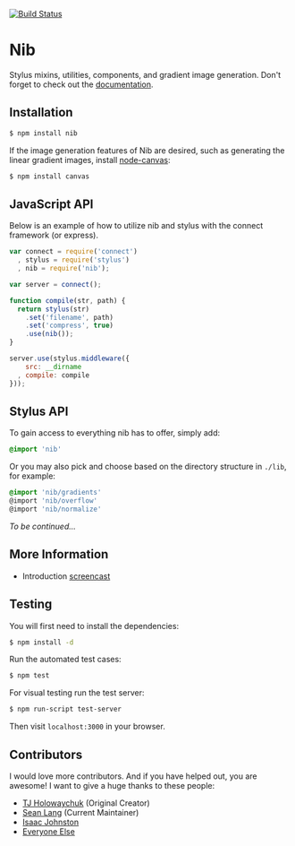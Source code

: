 [![Build Status](https://travis-ci.org/tj/nib.png?branch=master)](https://travis-ci.org/tj/nib)

# Nib

Stylus mixins, utilities, components, and gradient image generation. Don't forget to check out the [documentation](http://tj.github.io/nib/).

## Installation

```bash
$ npm install nib
```

If the image generation features of Nib are desired, such as generating the linear gradient images, install [node-canvas](http://github.com/learnboost/node-canvas):

```bash
$ npm install canvas
```

## JavaScript API

Below is an example of how to utilize nib and stylus with the connect framework (or express).

```javascript
var connect = require('connect')
  , stylus = require('stylus')
  , nib = require('nib');

var server = connect();

function compile(str, path) {
  return stylus(str)
    .set('filename', path)
    .set('compress', true)
    .use(nib());
}

server.use(stylus.middleware({
    src: __dirname
  , compile: compile
}));
```

## Stylus API

To gain access to everything nib has to offer, simply add:

```css
@import 'nib'
```

Or you may also pick and choose based on the directory structure in `./lib`, for example:

```css
@import 'nib/gradients'
@import 'nib/overflow'
@import 'nib/normalize'
```

_To be continued..._

## More Information

- Introduction [screencast](http://www.screenr.com/M6a)

## Testing

You will first need to install the dependencies:

```bash
$ npm install -d
```

Run the automated test cases:

```bash
$ npm test
```

For visual testing run the test server:

```bash
$ npm run-script test-server
```

Then visit `localhost:3000` in your browser.

## Contributors

I would love more contributors. And if you have helped out, you are awesome! I want to give a huge thanks to these people:

- [TJ Holowaychuk](https://github.com/tj) (Original Creator)
- [Sean Lang](https://github.com/slang800) (Current Maintainer)
- [Isaac Johnston](https://github.com/superstructor)
- [Everyone Else](https://github.com/tj/nib/contributors)
